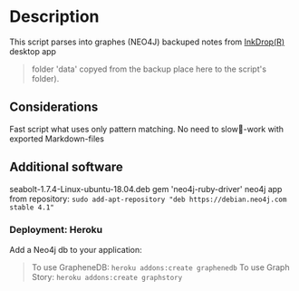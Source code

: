 # Description

This script parses into graphes (NEO4J) backuped notes from
  [InkDrop(R)](https://inkdrop.app/) desktop app
> folder 'data' copyed from the backup place here to the script's folder).

## Considerations

Fast script what uses only pattern matching.
No need to slow🐌️-work with exported Markdown-files

## Additional software

seabolt-1.7.4-Linux-ubuntu-18.04.deb
gem 'neo4j-ruby-driver'
neo4j app from repository:
`sudo add-apt-repository "deb https://debian.neo4j.com stable 4.1"`

### Deployment: Heroku

Add a Neo4j db to your application:

> To use GrapheneDB:
`heroku addons:create graphenedb`
> To use Graph Story:
`heroku addons:create graphstory`
